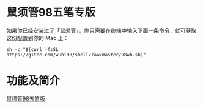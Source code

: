 # 鼠须管98五笔专版

如果你已经安装过了「鼠须管」，你只需要在终端中输入下面一条命令，就可获取这份配置到你的 Mac 上：

``````
sh -c "$(curl -fsSL https://gitee.com/wubi98/shell/raw/master/98wb.sh)"
``````
# 功能及简介

[鼠须管98五笔版](https://wubi98.gitee.io/input%20method/2019/12/03/032.squirrel.html)

